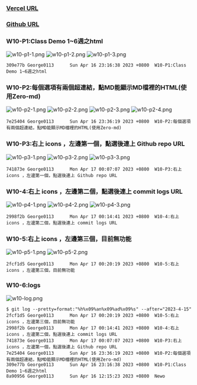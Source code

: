 ### [Vercel URL](https://1112-1-n-js-demo-211410542.vercel.app/)

### [Github URL](https://github.com/George0113/1112-1N-js-demo-211410542/commits/main)

### W10-P1:Class Demo 1~6週之html

![w10-p1-1.png](https://spguhxeeusfjlibdhcxj.supabase.co/storage/v1/object/public/demo42/md_1N_img/w10-p1-1.png)
![w10-p1-2.png](https://spguhxeeusfjlibdhcxj.supabase.co/storage/v1/object/public/demo42/md_1N_img/w10-p1-2.png)
![w10-p1-3.png](https://spguhxeeusfjlibdhcxj.supabase.co/storage/v1/object/public/demo42/md_1N_img/w10-p1-3.png)
```
309e77b George0113      Sun Apr 16 23:16:38 2023 +0800  W10-P1:Class Demo 1~6週之html
```

### W10-P2:每個選項有兩個超連結，點MD能顯示MD檔裡的HTML(使用Zero-md)

![w10-p2-1.png](https://spguhxeeusfjlibdhcxj.supabase.co/storage/v1/object/public/demo42/md_1N_img/w10-p2-1.png)
![w10-p2-2.png](https://spguhxeeusfjlibdhcxj.supabase.co/storage/v1/object/public/demo42/md_1N_img/w10-p2-2.png)
![w10-p2-3.png](https://spguhxeeusfjlibdhcxj.supabase.co/storage/v1/object/public/demo42/md_1N_img/w10-p2-3.png)
![w10-p2-4.png](https://spguhxeeusfjlibdhcxj.supabase.co/storage/v1/object/public/demo42/md_1N_img/w10-p2-4.png)

```
7e25404 George0113      Sun Apr 16 23:36:19 2023 +0800  W10-P2:每個選項有兩個超連結，點MD能顯示MD檔裡的HTML(使用Zero-md)
```

### W10-P3:右上 icons ，左邊第一個，點選後連上 Github repo URL

![w10-p3-1.png](https://spguhxeeusfjlibdhcxj.supabase.co/storage/v1/object/public/demo42/md_1N_img/w10-p3-1.png)
![w10-p3-2.png](https://spguhxeeusfjlibdhcxj.supabase.co/storage/v1/object/public/demo42/md_1N_img/w10-p3-2.png)
![w10-p3-3.png](https://spguhxeeusfjlibdhcxj.supabase.co/storage/v1/object/public/demo42/md_1N_img/w10-p3-3.png)


```
741873e George0113      Mon Apr 17 00:07:07 2023 +0800  W10-P3:右上 icons ，左邊第一個，點選後連上 Github repo URL
```

### W10-4:右上 icons ，左邊第二個，點選後連上 commit logs URL

![w10-p4-1.png](https://spguhxeeusfjlibdhcxj.supabase.co/storage/v1/object/public/demo42/md_1N_img/w10-p4-1.png)
![w10-p4-2.png](https://spguhxeeusfjlibdhcxj.supabase.co/storage/v1/object/public/demo42/md_1N_img/w10-p4-2.png)
![w10-p4-3.png](https://spguhxeeusfjlibdhcxj.supabase.co/storage/v1/object/public/demo42/md_1N_img/w10-p4-3.png)


```
2998f2b George0113      Mon Apr 17 00:14:41 2023 +0800  W10-4:右上 icons ，左邊第二個，點選後連上 commit logs URL
```
### W10-5:右上 icons ，左邊第三個，目前無功能

![w10-p5-1.png](https://spguhxeeusfjlibdhcxj.supabase.co/storage/v1/object/public/demo42/md_1N_img/w10-p5-1.png)
![w10-p5-2.png](https://spguhxeeusfjlibdhcxj.supabase.co/storage/v1/object/public/demo42/md_1N_img/w10-p5-2.png)

```
2fcf1d5 George0113      Mon Apr 17 00:20:19 2023 +0800  W10-5:右上 icons ，左邊第三個，目前無功能
```

### W10-6:logs

![w10-log.png](https://spguhxeeusfjlibdhcxj.supabase.co/storage/v1/object/public/demo42/md_1N_img/w10-log.png)

```
$ git log --pretty=format:"%h%x09%an%x09%ad%x09%s" --after="2023-4-15"
2fcf1d5 George0113      Mon Apr 17 00:20:19 2023 +0800  W10-5:右上 icons ，左邊第三個，目前無功能
2998f2b George0113      Mon Apr 17 00:14:41 2023 +0800  W10-4:右上 icons ，左邊第二個，點選後連上 commit logs URL
741873e George0113      Mon Apr 17 00:07:07 2023 +0800  W10-P3:右上 icons ，左邊第一個，點選後連上 Github repo URL
7e25404 George0113      Sun Apr 16 23:36:19 2023 +0800  W10-P2:每個選項有兩個超連結，點MD能顯示MD檔裡的HTML(使用Zero-md)
309e77b George0113      Sun Apr 16 23:16:38 2023 +0800  W10-P1:Class Demo 1~6週之html
8a90956 George0113      Sun Apr 16 12:15:23 2023 +0800  Newo

```
